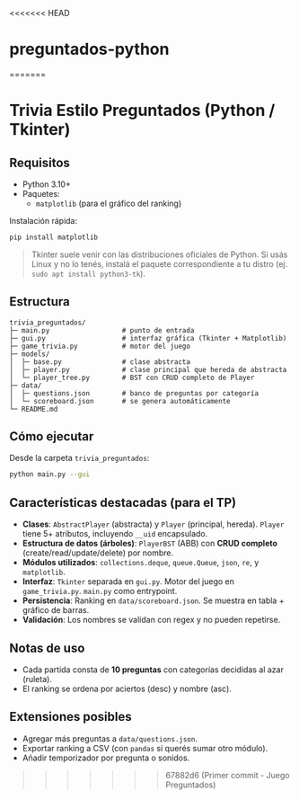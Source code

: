 <<<<<<< HEAD
# preguntados-python
=======
# Trivia Estilo Preguntados (Python / Tkinter)

## Requisitos
- Python 3.10+
- Paquetes:
  - `matplotlib` (para el gráfico del ranking)
  
Instalación rápida:
```bash
pip install matplotlib
```

> Tkinter suele venir con las distribuciones oficiales de Python. Si usás Linux y no lo tenés, instalá el paquete correspondiente a tu distro (ej. `sudo apt install python3-tk`).

## Estructura
```
trivia_preguntados/
├─ main.py                  # punto de entrada
├─ gui.py                   # interfaz gráfica (Tkinter + Matplotlib)
├─ game_trivia.py           # motor del juego
├─ models/
│  ├─ base.py               # clase abstracta
│  ├─ player.py             # clase principal que hereda de abstracta
│  └─ player_tree.py        # BST con CRUD completo de Player
├─ data/
│  ├─ questions.json        # banco de preguntas por categoría
│  └─ scoreboard.json       # se genera automáticamente
└─ README.md
```

## Cómo ejecutar
Desde la carpeta `trivia_preguntados`:
```bash
python main.py --gui
```

## Características destacadas (para el TP)
- **Clases**: `AbstractPlayer` (abstracta) y `Player` (principal, hereda). `Player` tiene 5+ atributos, incluyendo `__uid` encapsulado.
- **Estructura de datos (árboles)**: `PlayerBST` (ABB) con **CRUD completo** (create/read/update/delete) por nombre.
- **Módulos utilizados**: `collections.deque`, `queue.Queue`, `json`, `re`, y `matplotlib`.
- **Interfaz**: `Tkinter` separada en `gui.py`. Motor del juego en `game_trivia.py`. `main.py` como entrypoint.
- **Persistencia**: Ranking en `data/scoreboard.json`. Se muestra en tabla + gráfico de barras.
- **Validación**: Los nombres se validan con regex y no pueden repetirse.

## Notas de uso
- Cada partida consta de **10 preguntas** con categorías decididas al azar (ruleta).
- El ranking se ordena por aciertos (desc) y nombre (asc).

## Extensiones posibles
- Agregar más preguntas a `data/questions.json`.
- Exportar ranking a CSV (con `pandas` si querés sumar otro módulo).
- Añadir temporizador por pregunta o sonidos.
>>>>>>> 67882d6 (Primer commit - Juego Preguntados)
